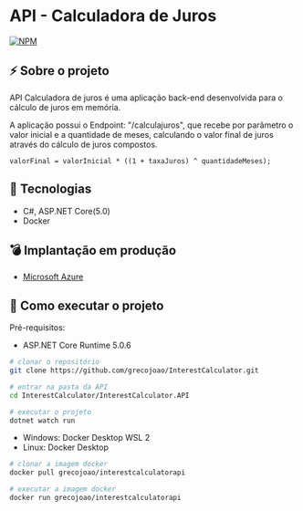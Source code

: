 # API - Calculadora de Juros
[![NPM](https://img.shields.io/npm/l/react)](https://github.com/grecojoao/InterestCalculator/blob/master/LICENSE) 

## ⚡ Sobre o projeto

API Calculadora de juros é uma aplicação back-end desenvolvida para o cálculo de juros em memória.

A aplicação possui o Endpoint: "/calculajuros", que recebe por parâmetro o valor inicial e a quantidade de meses, calculando o valor final de juros através do cálculo de juros compostos.

````
valorFinal = valorInicial * ((1 + taxaJuros) ^ quantidadeMeses);
````



## :rocket: Tecnologias
- C#, ASP.NET Core(5.0)
- Docker

## :bomb: Implantação em produção
- [Microsoft Azure](https://interestcalculator.azurewebsites.net/swagger)

## 📝 Como executar o projeto
Pré-requisitos: 
- ASP.NET Core Runtime 5.0.6

````bash
# clonar o repositório
git clone https://github.com/grecojoao/InterestCalculator.git

# entrar na pasta da API
cd InterestCalculator/InterestCalculator.API

# executar o projeto
dotnet watch run
````

- Windows: Docker Desktop WSL 2
- Linux: Docker Desktop

````bash
# clonar a imagem docker
docker pull grecojoao/interestcalculatorapi

# executar a imagem docker
docker run grecojoao/interestcalculatorapi
````

